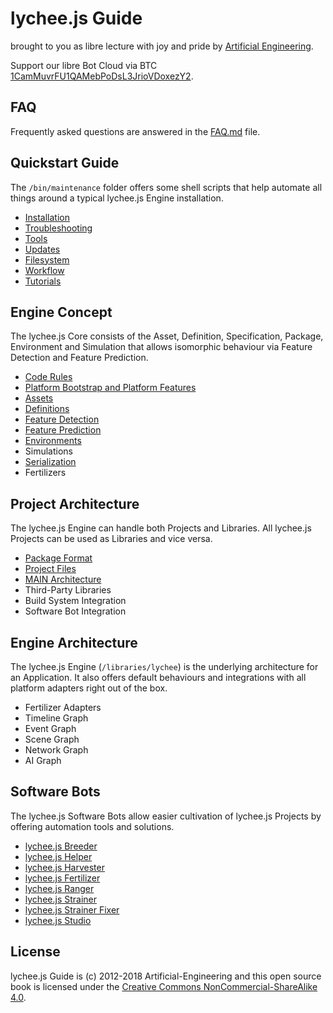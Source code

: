 
# lychee.js Guide

brought to you as libre lecture with joy and pride by [Artificial Engineering](http://artificial.engineering).

Support our libre Bot Cloud via BTC [1CamMuvrFU1QAMebPoDsL3JrioVDoxezY2](bitcoin:1CamMuvrFU1QAMebPoDsL3JrioVDoxezY2?amount=0.5&label=lychee.js%20Support).


## FAQ

Frequently asked questions are answered in the
[FAQ.md](./FAQ.md) file.


## Quickstart Guide

The `/bin/maintenance` folder offers some shell
scripts that help automate all things around a
typical lychee.js Engine installation.

- [Installation](./quickstart/Installation.md)
- [Troubleshooting](./quickstart/Troubleshooting.md)
- [Tools](./quickstart/Tools.md)
- [Updates](./quickstart/Updates.md)
- [Filesystem](./quickstart/Filesystem.md)
- [Workflow](./quickstart/Workflow.md)
- [Tutorials](./tutorials)


## Engine Concept

The lychee.js Core consists of the Asset, Definition,
Specification, Package, Environment and Simulation that
allows isomorphic behaviour via Feature Detection and
Feature Prediction.

- [Code Rules](./engine-concept/Code-Rules.md)
- [Platform Bootstrap and Platform Features](./engine-concept/bootstrap-and-features.md)
- [Assets](./engine-concept/Assets.md)
- [Definitions](./engine-concept/Definitions.md)
- [Feature Detection](./engine-concept/Feature-Detection.md)
- [Feature Prediction](./engine-concept/Feature-Prediction.md)
- [Environments](./engine-concept/Environments.md)
- Simulations
- [Serialization](./engine-concept/Serialization.md)
- Fertilizers


## Project Architecture

The lychee.js Engine can handle both Projects and
Libraries. All lychee.js Projects can be used as
Libraries and vice versa.

- [Package Format](./project-architecture/Package-Format.md)
- [Project Files](./project-architecture/Project-Files.md)
- [MAIN Architecture](./project-architecture/MAIN.md)
- Third-Party Libraries
- Build System Integration
- Software Bot Integration


## Engine Architecture

The lychee.js Engine (`/libraries/lychee`) is the
underlying architecture for an Application. It also
offers default behaviours and integrations with all
platform adapters right out of the box.

- Fertilizer Adapters
- Timeline Graph
- Event Graph
- Scene Graph
- Network Graph
- AI Graph


## Software Bots

The lychee.js Software Bots allow easier cultivation
of lychee.js Projects by offering automation tools
and solutions.

- [lychee.js Breeder](./software-bots/lycheejs-breeder.md)
- [lychee.js Helper](./software-bots/lycheejs-helper.md)
- [lychee.js Harvester](./software-bots/lycheejs-harvester.md)
- [lychee.js Fertilizer](./software-bots/lycheejs-fertilizer.md)
- [lychee.js Ranger](./software-bots/lycheejs-ranger.md)
- [lychee.js Strainer](./software-bots/lycheejs-strainer.md)
- [lychee.js Strainer Fixer](./software-bots/lycheejs-strainer-fixer.md)
- [lychee.js Studio](./software-bots/lycheejs-studio.md)


## License

lychee.js Guide is (c) 2012-2018 Artificial-Engineering
and this open source book is licensed under the
[Creative Commons NonCommercial-ShareAlike 4.0](https://creativecommons.org/licenses/by-nc-sa/4.0/).

